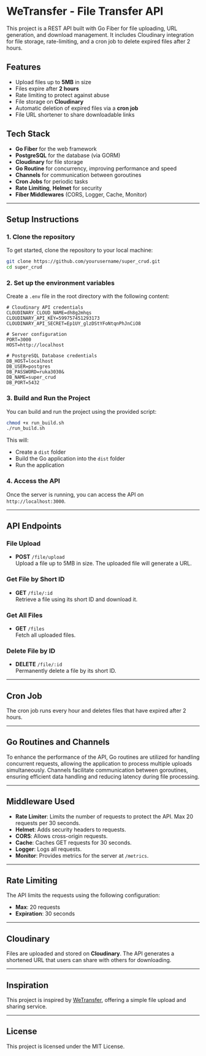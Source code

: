 
# WeTransfer - File Transfer API

This project is a REST API built with Go Fiber for file uploading, URL generation, and download management. It includes Cloudinary integration for file storage, rate-limiting, and a cron job to delete expired files after 2 hours.

## Features

- Upload files up to **5MB** in size
- Files expire after **2 hours**
- Rate limiting to protect against abuse
- File storage on **Cloudinary**
- Automatic deletion of expired files via a **cron job**
- File URL shortener to share downloadable links

## Tech Stack

- **Go Fiber** for the web framework
- **PostgreSQL** for the database (via GORM)
- **Cloudinary** for file storage
- **Go Routine** for concurrency, improving performance and speed
- **Channels** for communication between goroutines
- **Cron Jobs** for periodic tasks
- **Rate Limiting**, **Helmet** for security
- **Fiber Middlewares** (CORS, Logger, Cache, Monitor)

---

## Setup Instructions

### 1. Clone the repository

To get started, clone the repository to your local machine:

```bash
git clone https://github.com/yourusername/super_crud.git
cd super_crud
```

### 2. Set up the environment variables

Create a `.env` file in the root directory with the following content:

```env
# Cloudinary API credentials
CLOUDINARY_CLOUD_NAME=dh8g2mhqs
CLOUDINARY_API_KEY=599757451293173
CLOUDINARY_API_SECRET=Ep1UY_glzDStYFoNtqnPhJnCiO8

# Server configuration
PORT=3000
HOST=http://localhost

# PostgreSQL Database credentials
DB_HOST=localhost
DB_USER=postgres
DB_PASSWORD=ruka3030&
DB_NAME=super_crud
DB_PORT=5432
```

### 3. Build and Run the Project

You can build and run the project using the provided script:

```bash
chmod +x run_build.sh
./run_build.sh
```

This will:
- Create a `dist` folder
- Build the Go application into the `dist` folder
- Run the application

### 4. Access the API

Once the server is running, you can access the API on `http://localhost:3000`.

---

## API Endpoints

### File Upload

- **POST** `/file/upload`  
  Upload a file up to 5MB in size. The uploaded file will generate a URL.

### Get File by Short ID

- **GET** `/file/:id`  
  Retrieve a file using its short ID and download it.

### Get All Files

- **GET** `/files`  
  Fetch all uploaded files.

### Delete File by ID

- **DELETE** `/file/:id`  
  Permanently delete a file by its short ID.

---

## Cron Job

The cron job runs every hour and deletes files that have expired after 2 hours.

---

## Go Routines and Channels

To enhance the performance of the API, Go routines are utilized for handling concurrent requests, allowing the application to process multiple uploads simultaneously. Channels facilitate communication between goroutines, ensuring efficient data handling and reducing latency during file processing.

---

## Middleware Used

- **Rate Limiter**: Limits the number of requests to protect the API. Max 20 requests per 30 seconds.
- **Helmet**: Adds security headers to requests.
- **CORS**: Allows cross-origin requests.
- **Cache**: Caches GET requests for 30 seconds.
- **Logger**: Logs all requests.
- **Monitor**: Provides metrics for the server at `/metrics`.

---

## Rate Limiting

The API limits the requests using the following configuration:
- **Max**: 20 requests
- **Expiration**: 30 seconds

---

## Cloudinary

Files are uploaded and stored on **Cloudinary**. The API generates a shortened URL that users can share with others for downloading.

---

## Inspiration

This project is inspired by [WeTransfer](https://wetransfer.com/), offering a simple file upload and sharing service.

---

## License

This project is licensed under the MIT License.
